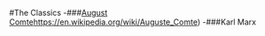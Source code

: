 #The Classics
  -###[August Comte](https://en.wikipedia.org/wiki/Auguste_Comte)https://en.wikipedia.org/wiki/Auguste_Comte)
  -###Karl Marx
